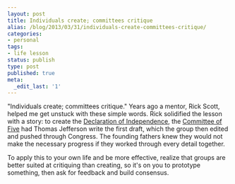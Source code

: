 ```yaml
---
layout: post
title: Individuals create; committees critique
alias: /blog/2013/03/31/individuals-create-committees-critique/
categories:
- personal
tags:
- life lesson
status: publish
type: post
published: true
meta:
  _edit_last: '1'
---
```

"Individuals create; committees critique." Years ago a mentor, Rick Scott, helped me get unstuck with these simple words. Rick solidified the lesson with a story: to create the <a title="Declaration of Independence" href="https://en.wikipedia.org/wiki/United_States_Declaration_of_Independence">Declaration of Independence</a>, the <a title="Committee of Five" href="https://en.wikipedia.org/wiki/Committee_of_Five">Committee of Five</a> had Thomas Jefferson write the first draft, which the group then edited and pushed through Congress. The founding fathers knew they would not make the necessary progress if they worked through every detail together.

To apply this to your own life and be more effective, realize that groups are better suited at critiquing than creating, so it's on you to prototype something, then ask for feedback and build consensus.
